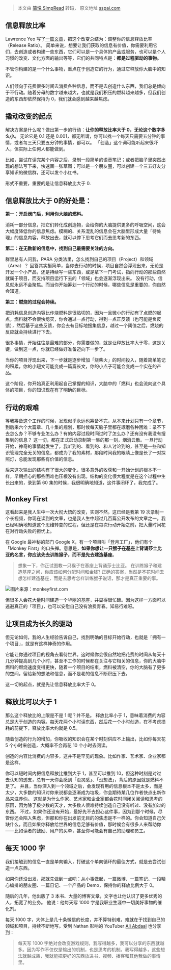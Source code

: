 > 本文由 [简悦 SimpRead](http://ksria.com/simpread/) 转码， 原文地址 [sspai.com](https://sspai.com/post/83271)


**信息释放比率**
----------

Lawrence Yeo 写了[一篇文章](https://sspai.com/link?target=https%3A%2F%2Fmoretothat.com%2Frelease-ratio%2F)，把这个改变总结为：调整你的信息释放比率（Release Ratio）。
简单来说，想要让我们获取的信息有价值，你需要利用它们，去创造或者构建一些东西，它们可以是一个具体的产品或服务，也可以是个人习惯的改变、文化方面的输出等等，它们的共同特点是：**都是过程驱动的事物。**

不管你构建的是一个什么事物，重点在于创造它的行为，通过它释放你大脑中的知识。


人们倾向于花费很多时间去消费各种信息，而不是去创造什么东西，我们总是倾向于不行动。随着分母的数字越来越大，也就是我们积压的燃料越来越多，但我们创造的东西却依然保持为 0，我们就会感到越来越焦虑。


**撬动改变的起点**
-----------
解决方案是什么呢？做出第一步的行动：**让你的释放比率大于 0，无论这个数字多么小。**
无论它是 0.1 还是 0.001，都无所谓，你可以找一个每天只需要五分钟的事情，或者每三天只要五分钟的事情，都可以。
「创造」这个词可能听起来很吓人，但实际上任何人都能做到。

比如，尝试在读完某个内容之后，录制一段简单的语音笔记；或者把脑子里突然出现的想法写下来，快速画一张草图；可以是一个朋友圈，可以创建一个三五好友分享知识的微信群，还可以发个小红书。

形式不重要，重要的是让信息释放比大于 0.


## 信息释放比大于 0的好处是：

**第一：开启阀门后，利用你大脑的燃料。**

消耗一部分信息，把它们转化成创造物，会给你的大脑提供更多的呼吸空间，这会大幅度降低你的信息焦虑。模糊的、关系混乱的信息会在大脑里形成大量「待处理」的信息内容，释放出去，就可以停下思考它们而去思考新的东西。

**第二：在无数新的信息中，找到自己最需要关注的方向。**

群里总有人问我，PARA 分类法里，怎么找到自己的项目（Project）和领域（Area）？
回答其实挺简单，当你去行动的时候，项目自然会浮现出来，无论是开发一个小产品，还是持续写一些东西，或是拿下一门考试，指向行动的那些自然就属于项目，而支持项目运行下去的「领域」也会逐渐浮现出来。
没有行动，信息就永远不会聚焦。而当你开始筹划一个行动的时候，哪些信息是重要的，你自然会知道。

**第三：燃烧的过程会持续。**

把消耗信息创造内容比作烧燃料是很贴切的，因为一旦微小的行动有了点燃的起点，燃料就不会很快熄灭，你会通过一点行动，得到一点正反馈（也可能是负反馈），然后基于这些反馈，你会去有目标地搜集信息，越过一个阈值之后，燃烧的反应就会持续进行下去。

很多事情，开始往往是最难的部分，你需要做的，就是让释放比率大于零，这是关键，做到这一点，你就已经做好准备迈向下一步了。

当你的项目浮现出来，下一步就是逐步增加「烧柴火」的时间投入，随着简单笔记的积累，你的小短文可能变成一篇篇长文，你的小点子可能会变成一个实在的产品。

这个阶段，你开始真正利用起自己掌握的知识，大脑中的「燃料」也会流向这个具体的项目，你的知识现在有了明确的目标。

**行动的艰难**
---------

等我筹备这个工作的时候，发现似乎永远也筹备不完，从本来计划只有一个章节，到后来六个大篇章、几十集的规划，那时候每天脑子里都在琢磨各种困难：录不下去怎么办？不够专业怎么办？有的内容过段时间过时了怎么办？还有没有我没有搜集到的信息？
这一切，都在正式启动录制第一集的那一刻，烟消云散。一旦行动开始，神奇的事情就发生了，我听到的、看到的、和人讨论到的，甚至是一些和知识管理完全无关的信息，都成为了我的素材，那段时间我的眼睛上像是长了一对探照灯，总能发现那些有价值的信息。

后来这次输出的结构有了很大的变化，很多意外的收获和一开始计划的根本不一样，早期担心的那些困难也压根没有出现。结构的变化很大程度是在这个过程中生长出来的，录到第 60 集的时候，我很明确地知道，这件事闭环了，我完成了。


## Monkey First
这看起来是我人生中一次大彻大悟的改变，实则不然。这已经是我第 19 次录制一个长视频，你现在读到的文章，也是我人生中超过几百篇公开发布的文章之一。我已经明确地知道这个思维转变的过程，但还是在每次行动开始之前，把大量时间花在对行动失败的担忧上。

在 Google 最神秘的部门 Google X，有一个项目叫「登月工厂」，他们有个「Monkey First」的口头禅。意思是，**如果你想让一只猴子在基座上背诵莎士比亚的名言，你应该先去训练猴子，而不是先去建造基座**。

> 想象一下，你正试图教一只猴子在基座上背诵莎士比亚。 在训练猴子和建造基座之间，你应该如何分配时间和金钱? 正确的答案，当然是不花时间去想怎样建造基座，而是去思考怎样训练猴子说话，那才是真正重要的事。

![](https://cdn.sspai.com/2023/09/27/0b792035f6e62fd60b63503f2d947a19.png)图片来源：monkeyfirst.com

但很多人会花大量时间建造一个华丽的基座，并显得很忙碌。因为这样一方面可以逃避真正的「项目」，也可以安慰自己没有浪费青春。知易行难呀。

**让项目成为长久的驱动**
--------------

但无论如何，我的人生经验告诉自己，找到明确的目标开始行动，也就是「拥有一个项目」，就是有这样神奇的作用。

它能让你通过项目的视角去看待世界。这时候你会很自然地把花费的时间从每天十几分钟提高到几个小时，甚至不工作的时候都在关注与它相关的信息，你的大脑中燃料的燃烧速度变得更快，随着一个项目的结束，燃料被清空，你的大脑有了更多的空间，留给新的想法和信息，而不是老的信息不断积压下去。

这一切的起点，就是先让信息释放比率大于 0。

## 释放比可以大于 1
那么这个释放比的上限是不是 1 呢？并不是。
释放比率小于 1，意味着消费的内容总是大于创造的内容。每天花两个小时读东西，然后花一个小时创造，在不考虑损耗的前提下，释放比率大约就是 0.5。

随着创造的行为的增加，你吸收的知识会在某个时刻供应不上输出，比如你每天花 5 个小时来创造，大概率不会再花 10 个小时去阅读。

创造的内容比消费的内容多，这并不是罕见的现象。比如作家、艺术家、企业家都是这样。

你可以短时间内把信息释放比推到大于 1，甚至可以推到 10，但这种时刻是对过去认知的透支，总有一天你会感到「没灵感」、「没想法」，背后的原因就是燃料不足了。
并且，当你深入到一个领域之后，会发现有用的信息根本不是太多，而是太少，大多数的知识对你来说都会逐渐成为垃圾，你会期待某几位作者快点出新作品来滋养你。
这就是为什么作家、艺术家和企业家都会花时间闭关阅读和思考的原因，因为除了极少数的天才，大多数人很难持续创造自己没有听过、没有加过的东西。
不过，如果你还没有开始，最好先不去担心这件事，因为到那个时候，尽管你还会陷入焦虑，但那和你在出发前无目的的焦虑是不一样的。你会知道自己欠缺什么，而且如果你释放给世界的信息足够有价值，那时候会有很多人来帮助你——比如读者的鼓励、用户的买单，甚至你可能会有自己的助理和员工。

## 每天 1000 字
我们接触到的信息一直是单向输入，打破这个单向循环的最佳方式，就是去尝试创造一点东西。

如果你还没出发，那就先做到一点吧：从小事做起，一篇微博、一篇笔记、一段精心编排的朋友圈、一篇日记、一个产品的 Demo，保持你的释放比例大于 0。


随后的几年，他出版了 3 本书、大量的博客文章，文字也让他认识了更多优秀的人，拓宽了的业务。 他说：他每天写 1000 字是我职业生涯中一切美好事物的催化剂。

每天 1000 字，大体上是几十条微信的长度，并不算特别难，难就在于找到自己的领域和项目，持续不断地写。受到 Nathan 影响的 YouTuber [Ali Abdaal](https://sspai.com/link?target=https%3A%2F%2Faliabdaal.com%2F) 也分享到：

> 每天写 1000 字绝对会改变游戏规则，我写得越多，我可以分享的东西就越多。因为写作不仅仅是输出的机制，也是思考的机制。我写得越多，这些想法就越成熟，我就能把更好的东西放进书、视频、播客和其他我做的事情里。
